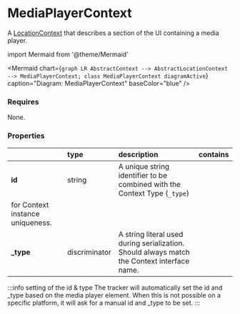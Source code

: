 # MediaPlayerContext

A [LocationContext](/taxonomy/reference/location-contexts/overview.md)  that describes a section of the UI containing a media player.

import Mermaid from '@theme/Mermaid'

<Mermaid chart={`
    graph LR
      AbstractContext --> AbstractLocationContext --> MediaPlayerContext;
    class MediaPlayerContext diagramActive
  `}
  caption="Diagram: MediaPlayerContext"
  baseColor="blue"
/>

### Requires

None.

### Properties

|           | type          | description                                                                                                 | contains |
|:----------|:--------------|:------------------------------------------------------------------------------------------------------------|:---------|
| **id**    | string        | A unique string identifier to be combined with the Context Type (`_type`) 
for Context instance uniqueness. |          |
| **_type** | discriminator | A string literal used during serialization. Should always match the Context interface name.                 |          |

:::info setting of the id & type
The tracker will automatically set the id and _type based on the media player element. When this is not possible on a specific platform, it will ask for a manual id and _type to be set.
:::
